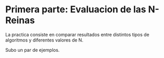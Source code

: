 # Primera parte: Evaluacion de las N-Reinas

La practica consiste en comparar resultados entre distintos tipos de algoritmos y diferentes valores de N.

Subo un par de ejemplos.